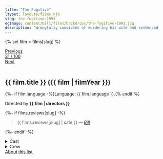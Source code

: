 ```yaml
---
title: "The Fugitive"
layout: layouts/films.njk
slug: the-fugitive-1993
ogImage: content/bill/films/backdrops/the-fugitive-1993.jpg
description: "Wrongfully convicted of murdering his wife and sentenced to death, Richard Kimble escapes from the law in an attempt to find the real killer and clear his name."
---
```


{% set film = films[slug] %}

<nav class="films">
  <div class="prev">
    <a href="../night-on-earth-1991"><i class="fa-solid fa-chevron-left fa-xs"></i> Previous</a>
  </div>
  <div>
    <a class="simple" href="../">31 / 100</a>
  </div>
  <div class="next">
    <a href="../whats-eating-gilbert-grape-1993">Next <i class="fa-solid fa-chevron-right fa-xs"></i></a>
  </div>
</nav>

<article class="film slug-the-fugitive-1993">
  <div class="backdrop-and-poster">
    <img class="poster" src="../films/posters/{{ slug }}.jpg" alt="">
    <img class="backdrop" src="../films/backdrops/{{ slug }}.jpg" alt="">
  </div>

  <h1>{{ film.title }} ({{ film | filmYear }})</h1>

  <p>
    {%- if film.language -%}Language: {{ film.language }}.{% endif %}
    
  </p>

  <p class="director">
    Directed by <strong>{{ film | directors }}</strong>
  </p>

  {%- if films.reviews[slug] -%}
    <blockquote> 
      {{ films.reviews[slug] | safe }} <em>—&nbsp;<a href="/bill">Bill</a></em>
    </blockquote> 
  {%- endif -%}

  <details>
    <summary>
      Cast
    </summary>
    <ul>
      {%- for cast in film.credits.cast -%}
        <li>
          {{ cast.name }} as <em>{{ cast.character }}</em>
        </li>
      {%- endfor -%}
    </ul>
  </details>

  <details>
    <summary>
      Crew
    </summary>
    <ul>
      {%- for crew in film.credits.crew -%}
        <li>
          {{ crew.name }} &mdash; <em>{{ crew.job }}</em>
        </li>
      {%- endfor -%}
    </ul>
  </details>

</article>
<footer>
  <a href="../about">About this list</a>
</footer>

